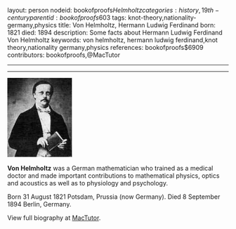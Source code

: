 layout: person
nodeid: bookofproofs$Helmholtz
categories: history,19th-century
parentid: bookofproofs$603
tags: knot-theory,nationality-germany,physics
title: Von Helmholtz, Hermann Ludwig Ferdinand
born: 1821
died: 1894
description: Some facts about Hermann Ludwig Ferdinand Von Helmholtz
keywords: von helmholtz, hermann ludwig ferdinand,knot theory,nationality germany,physics
references: bookofproofs$6909
contributors: bookofproofs,@MacTutor

---


---

![Helmholtz.jpg](https://github.com/bookofproofs/bookofproofs.github.io/blob/main/_sources/_assets/images/portraits/Helmholtz.jpg?raw=true)

**Von Helmholtz** was a German mathematician who trained as a medical doctor and made important contributions to mathematical physics, optics and acoustics as well as to physiology and psychology.

Born 31 August 1821 Potsdam, Prussia (now Germany). Died 8 September 1894 Berlin, Germany.


View full biography at [MacTutor](https://mathshistory.st-andrews.ac.uk/Biographies/Helmholtz/).